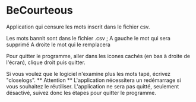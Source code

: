 # BeCourteous
Application qui censure les mots inscrit dans le fichier csv.

Les mots bannit sont dans le fichier .csv ;
  A gauche le mot qui sera supprimé 
  A droite le mot qui le remplacera

Pour quitter le programme, aller dans les icones cachés (en bas à droite de l'écran), clique droit puis quitter.

Si vous voulez que le logiciel n'examine plus les mots tapé, écrivez "closelogs".
  ** Attention ** 
  L'application nécessitera un redémarrage si vous souhaitez le réutiliser.
  L'application ne sera pas quitté, seulement désactivé, suivez donc les étapes pour quitter le programme.
